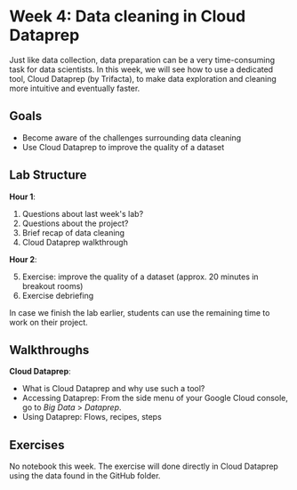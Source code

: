 # Week 4: Data cleaning in Cloud Dataprep

Just like data collection, data preparation can be a very time-consuming task for data scientists. In this week, we will see how to use a dedicated tool, Cloud Dataprep (by Trifacta), to make data exploration and cleaning more intuitive and eventually faster.

## Goals

* Become aware of the challenges surrounding data cleaning
* Use Cloud Dataprep to improve the quality of a dataset

## Lab Structure

**Hour 1**:

1. Questions about last week's lab?
2. Questions about the project?
3. Brief recap of data cleaning
4. Cloud Dataprep walkthrough

**Hour 2**:

5. Exercise: improve the quality of a dataset (approx. 20 minutes in breakout rooms)
6. Exercise debriefing

In case we finish the lab earlier, students can use the remaining time to work on their project.

## Walkthroughs

**Cloud Dataprep**:

* What is Cloud Dataprep and why use such a tool?
* Accessing Dataprep: From the side menu of your Google Cloud console, go to _Big Data_ > _Dataprep_.
* Using Dataprep: Flows, recipes, steps

## Exercises

No notebook this week. The exercise will done directly in Cloud Dataprep using the data found in the GitHub folder.

